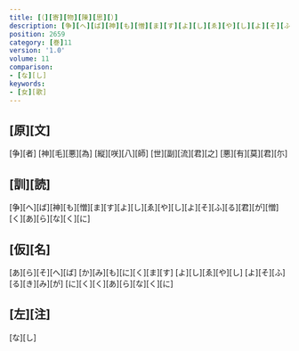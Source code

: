 ```yaml
---
title: [（][寄][物][陳][思][）]
description: [争][へ][ば][神][も][憎][ま][す][よ][し][ゑ][や][し][よ][そ][ふ][る][君][が][憎][く][あ][ら][な][く][に]
position: 2659
category: [巻]11
version: '1.0'
volume: 11
comparison:
- [な][し]
keywords:
- [女][歌]
---
```


## [原][文]

[争][者] [神][毛][悪][為] [縦][咲][八][師] [世][副][流][君][之] [悪][有][莫][君][尓]

## [訓][読]

[争][へ][ば][神][も][憎][ま][す][よ][し][ゑ][や][し][よ][そ][ふ][る][君][が][憎][く][あ][ら][な][く][に]

## [仮][名]

[あ][ら][そ][へ][ば] [か][み][も][に][く][ま][す] [よ][し][ゑ][や][し] [よ][そ][ふ][る][き][み][が] [に][く][く][あ][ら][な][く][に]

## [左][注]

[な][し]
